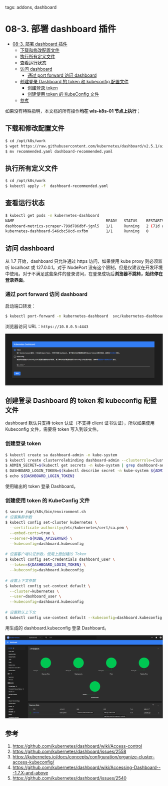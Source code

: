 tags: addons, dashboard

# 08-3. 部署 dashboard 插件

<!-- TOC -->

- [08-3. 部署 dashboard 插件](#08-3-部署-dashboard-插件)
    - [下载和修改配置文件](#下载和修改配置文件)
    - [执行所有定义文件](#执行所有定义文件)
    - [查看运行状态](#查看运行状态)
    - [访问 dashboard](#访问-dashboard)
        - [通过 port forward 访问 dashboard](#通过-port-forward-访问-dashboard)
    - [创建登录 Dashboard 的 token 和 kubeconfig 配置文件](#创建登录-dashboard-的-token-和-kubeconfig-配置文件)
        - [创建登录 token](#创建登录-token)
        - [创建使用 token 的 KubeConfig 文件](#创建使用-token-的-kubeconfig-文件)
    - [参考](#参考)

<!-- /TOC -->

如果没有特殊指明，本文档的所有操作**均在 wls-k8s-01 节点上执行**；

## 下载和修改配置文件

``` bash
$ cd /opt/k8s/work
$ wget https://raw.githubusercontent.com/kubernetes/dashboard/v2.5.1/aio/deploy/recommended.yaml
$ mv recommended.yaml dashboard-recommended.yaml
```

## 执行所有定义文件

``` bash
$ cd /opt/k8s/work
$ kubectl apply -f  dashboard-recommended.yaml
```

## 查看运行状态

``` bash
$ kubectl get pods -n kubernetes-dashboard 
NAME                                         READY   STATUS    RESTARTS      AGE
dashboard-metrics-scraper-799d786dbf-jgnl5   1/1     Running   2 (71d ago)   75d
kubernetes-dashboard-546cbc58cd-xxfbm        1/1     Running   0             51d
```

## 访问 dashboard

从 1.7 开始，dashboard 只允许通过 https 访问，如果使用 kube proxy 则必须监听 localhost 或 127.0.0.1。对于 NodePort 没有这个限制，但是仅建议在开发环境中使用。对于不满足这些条件的登录访问，在登录成功后**浏览器不跳转，始终停在登录界面**。

### 通过 port forward 访问 dashboard

启动端口转发：

``` bash
$ kubectl port-forward -n kubernetes-dashboard  svc/kubernetes-dashboard 4443:443 --address 0.0.0.0
```

浏览器访问 URL：`https://10.0.0.5:4443`

![dashboard-login](./images/dashboard-login.png)

## 创建登录 Dashboard 的 token 和 kubeconfig 配置文件

dashboard 默认只支持 token 认证（不支持 client 证书认证），所以如果使用 Kubeconfig 文件，需要将 token 写入到该文件。

### 创建登录 token

``` bash
$ kubectl create sa dashboard-admin -n kube-system
$ kubectl create clusterrolebinding dashboard-admin --clusterrole=cluster-admin --serviceaccount=kube-system:dashboard-admin
$ ADMIN_SECRET=$(kubectl get secrets -n kube-system | grep dashboard-admin | awk '{print $1}')
$ DASHBOARD_LOGIN_TOKEN=$(kubectl describe secret -n kube-system ${ADMIN_SECRET} | grep -E '^token' | awk '{print $2}')
$ echo ${DASHBOARD_LOGIN_TOKEN}
```

使用输出的 token 登录 Dashboard。

### 创建使用 token 的 KubeConfig 文件

``` bash
$ source /opt/k8s/bin/environment.sh
# 设置集群参数
$ kubectl config set-cluster kubernetes \
  --certificate-authority=/etc/kubernetes/cert/ca.pem \
  --embed-certs=true \
  --server=${KUBE_APISERVER} \
  --kubeconfig=dashboard.kubeconfig

# 设置客户端认证参数，使用上面创建的 Token
$ kubectl config set-credentials dashboard_user \
  --token=${DASHBOARD_LOGIN_TOKEN} \
  --kubeconfig=dashboard.kubeconfig

# 设置上下文参数
$ kubectl config set-context default \
  --cluster=kubernetes \
  --user=dashboard_user \
  --kubeconfig=dashboard.kubeconfig

# 设置默认上下文
$ kubectl config use-context default --kubeconfig=dashboard.kubeconfig
```

用生成的 dashboard.kubeconfig 登录 Dashboard。

![images/dashboard.png](images/dashboard.png)

## 参考

1. https://github.com/kubernetes/dashboard/wiki/Access-control
2. https://github.com/kubernetes/dashboard/issues/2558
3. https://kubernetes.io/docs/concepts/configuration/organize-cluster-access-kubeconfig/
4. https://github.com/kubernetes/dashboard/wiki/Accessing-Dashboard---1.7.X-and-above
5. https://github.com/kubernetes/dashboard/issues/2540
